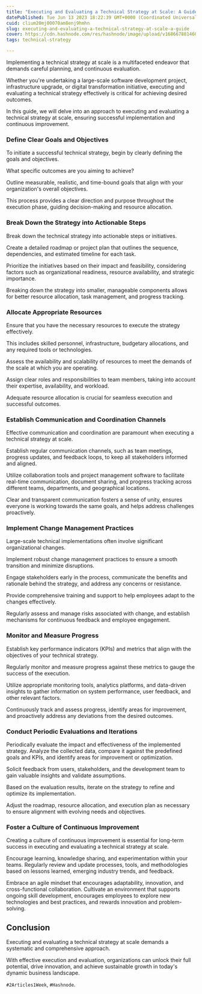 ```yaml
---
title: "Executing and Evaluating a Technical Strategy at Scale: A Guide"
datePublished: Tue Jun 13 2023 18:22:39 GMT+0000 (Coordinated Universal Time)
cuid: clium20mj00070am8enj9hmhn
slug: executing-and-evaluating-a-technical-strategy-at-scale-a-guide
cover: https://cdn.hashnode.com/res/hashnode/image/upload/v1686678814606/5b5f32ca-67ef-4445-b507-3278c4be86bc.png
tags: technical-strategy

---
```


Implementing a technical strategy at scale is a multifaceted endeavor that demands careful planning, and continuous evaluation.

Whether you're undertaking a large-scale software development project, infrastructure upgrade, or digital transformation initiative, executing and evaluating a technical strategy effectively is critical for achieving desired outcomes.

In this guide, we will delve into an approach to executing and evaluating a technical strategy at scale, ensuring successful implementation and continuous improvement.

### Define Clear Goals and Objectives

To initiate a successful technical strategy, begin by clearly defining the goals and objectives.

What specific outcomes are you aiming to achieve?

Outline measurable, realistic, and time-bound goals that align with your organization's overall objectives.

This process provides a clear direction and purpose throughout the execution phase, guiding decision-making and resource allocation.

### Break Down the Strategy into Actionable Steps

Break down the technical strategy into actionable steps or initiatives.

Create a detailed roadmap or project plan that outlines the sequence, dependencies, and estimated timeline for each task.

Prioritize the initiatives based on their impact and feasibility, considering factors such as organizational readiness, resource availability, and strategic importance.

Breaking down the strategy into smaller, manageable components allows for better resource allocation, task management, and progress tracking.

### Allocate Appropriate Resources

Ensure that you have the necessary resources to execute the strategy effectively.

This includes skilled personnel, infrastructure, budgetary allocations, and any required tools or technologies.

Assess the availability and scalability of resources to meet the demands of the scale at which you are operating.

Assign clear roles and responsibilities to team members, taking into account their expertise, availability, and workload.

Adequate resource allocation is crucial for seamless execution and successful outcomes.

### Establish Communication and Coordination Channels

Effective communication and coordination are paramount when executing a technical strategy at scale.

Establish regular communication channels, such as team meetings, progress updates, and feedback loops, to keep all stakeholders informed and aligned.

Utilize collaboration tools and project management software to facilitate real-time communication, document sharing, and progress tracking across different teams, departments, and geographical locations.

Clear and transparent communication fosters a sense of unity, ensures everyone is working towards the same goals, and helps address challenges proactively.

### Implement Change Management Practices

Large-scale technical implementations often involve significant organizational changes.

Implement robust change management practices to ensure a smooth transition and minimize disruptions.

Engage stakeholders early in the process, communicate the benefits and rationale behind the strategy, and address any concerns or resistance.

Provide comprehensive training and support to help employees adapt to the changes effectively.

Regularly assess and manage risks associated with change, and establish mechanisms for continuous feedback and employee engagement.

### Monitor and Measure Progress

Establish key performance indicators (KPIs) and metrics that align with the objectives of your technical strategy.

Regularly monitor and measure progress against these metrics to gauge the success of the execution.

Utilize appropriate monitoring tools, analytics platforms, and data-driven insights to gather information on system performance, user feedback, and other relevant factors.

Continuously track and assess progress, identify areas for improvement, and proactively address any deviations from the desired outcomes.

### Conduct Periodic Evaluations and Iterations

Periodically evaluate the impact and effectiveness of the implemented strategy. Analyze the collected data, compare it against the predefined goals and KPIs, and identify areas for improvement or optimization.

Solicit feedback from users, stakeholders, and the development team to gain valuable insights and validate assumptions.

Based on the evaluation results, iterate on the strategy to refine and optimize its implementation.

Adjust the roadmap, resource allocation, and execution plan as necessary to ensure alignment with evolving needs and objectives.

### Foster a Culture of Continuous Improvement

Creating a culture of continuous improvement is essential for long-term success in executing and evaluating a technical strategy at scale.

Encourage learning, knowledge sharing, and experimentation within your teams. Regularly review and update processes, tools, and methodologies based on lessons learned, emerging industry trends, and feedback.

Embrace an agile mindset that encourages adaptability, innovation, and cross-functional collaboration. Cultivate an environment that supports ongoing skill development, encourages employees to explore new technologies and best practices, and rewards innovation and problem-solving.

## Conclusion

Executing and evaluating a technical strategy at scale demands a systematic and comprehensive approach.

With effective execution and evaluation, organizations can unlock their full potential, drive innovation, and achieve sustainable growth in today's dynamic business landscape.

`#2Articles1Week`, `#Hashnode`.